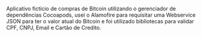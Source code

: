 Aplicativo fictício de compras de Bitcoin utilizando o gerenciador de dependências Cocoapods, usei o Alamofire para requisitar uma Webservice JSON para ter o valor atual do Bitcoin e foi utilizado bibliotecas para validar CPF, CNPJ, Email e Cartão de Credito.

